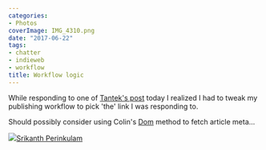 ```yaml
---
categories:
- Photos
coverImage: IMG_4310.png
date: "2017-06-22"
tags:
- chatter
- indieweb
- workflow
title: Workflow logic
---
```


While responding to one of [Tantek's post](http://tantek.com/2017/171/t1/microformats-community-blogging) today I realized I had to tweak my publishing workflow to pick 'the' link I was responding to.

Should possibly consider using Colin's [Dom](https://colinwalker.blog/2017/06/20/20062017-1538/) method to fetch article meta...

![](images/cropped-cropped-SP01-550afdebv1_site_icon.png)[Srikanth Perinkulam](https://srikanthperinkulam.com)
